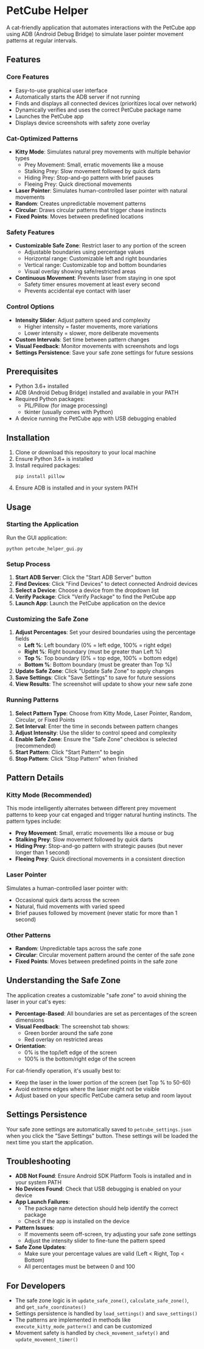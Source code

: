 # PetCube Helper

A cat-friendly application that automates interactions with the PetCube app using ADB (Android Debug Bridge) to simulate laser pointer movement patterns at regular intervals.

## Features

### Core Features
- Easy-to-use graphical user interface
- Automatically starts the ADB server if not running
- Finds and displays all connected devices (prioritizes local over network)
- Dynamically verifies and uses the correct PetCube package name
- Launches the PetCube app
- Displays device screenshots with safety zone overlay

### Cat-Optimized Patterns
- **Kitty Mode**: Simulates natural prey movements with multiple behavior types
  - Prey Movement: Small, erratic movements like a mouse
  - Stalking Prey: Slow movement followed by quick darts
  - Hiding Prey: Stop-and-go pattern with brief pauses
  - Fleeing Prey: Quick directional movements
- **Laser Pointer**: Simulates human-controlled laser pointer with natural movements
- **Random**: Creates unpredictable movement patterns
- **Circular**: Draws circular patterns that trigger chase instincts
- **Fixed Points**: Moves between predefined locations

### Safety Features
- **Customizable Safe Zone**: Restrict laser to any portion of the screen
  - Adjustable boundaries using percentage values
  - Horizontal range: Customizable left and right boundaries
  - Vertical range: Customizable top and bottom boundaries
  - Visual overlay showing safe/restricted areas
- **Continuous Movement**: Prevents laser from staying in one spot
  - Safety timer ensures movement at least every second
  - Prevents accidental eye contact with laser

### Control Options
- **Intensity Slider**: Adjust pattern speed and complexity
  - Higher intensity = faster movements, more variations
  - Lower intensity = slower, more deliberate movements
- **Custom Intervals**: Set time between pattern changes
- **Visual Feedback**: Monitor movements with screenshots and logs
- **Settings Persistence**: Save your safe zone settings for future sessions

## Prerequisites

- Python 3.6+ installed
- ADB (Android Debug Bridge) installed and available in your PATH
- Required Python packages:
  - PIL/Pillow (for image processing)
  - tkinter (usually comes with Python)
- A device running the PetCube app with USB debugging enabled

## Installation

1. Clone or download this repository to your local machine
2. Ensure Python 3.6+ is installed
3. Install required packages:
   ```
   pip install pillow
   ```
4. Ensure ADB is installed and in your system PATH

## Usage

### Starting the Application

Run the GUI application:

```
python petcube_helper_gui.py
```

### Setup Process

1. **Start ADB Server**: Click the "Start ADB Server" button
2. **Find Devices**: Click "Find Devices" to detect connected Android devices
3. **Select a Device**: Choose a device from the dropdown list
4. **Verify Package**: Click "Verify Package" to find the PetCube app
5. **Launch App**: Launch the PetCube application on the device

### Customizing the Safe Zone

1. **Adjust Percentages**: Set your desired boundaries using the percentage fields
   - **Left %**: Left boundary (0% = left edge, 100% = right edge)
   - **Right %**: Right boundary (must be greater than Left %)
   - **Top %**: Top boundary (0% = top edge, 100% = bottom edge)
   - **Bottom %**: Bottom boundary (must be greater than Top %)
2. **Update Safe Zone**: Click "Update Safe Zone" to apply changes
3. **Save Settings**: Click "Save Settings" to save for future sessions
4. **View Results**: The screenshot will update to show your new safe zone

### Running Patterns

1. **Select Pattern Type**: Choose from Kitty Mode, Laser Pointer, Random, Circular, or Fixed Points
2. **Set Interval**: Enter the time in seconds between pattern changes
3. **Adjust Intensity**: Use the slider to control speed and complexity
4. **Enable Safe Zone**: Ensure the "Safe Zone" checkbox is selected (recommended)
5. **Start Pattern**: Click "Start Pattern" to begin
6. **Stop Pattern**: Click "Stop Pattern" when finished

## Pattern Details

### Kitty Mode (Recommended)
This mode intelligently alternates between different prey movement patterns to keep your cat engaged and trigger natural hunting instincts. The pattern types include:

- **Prey Movement**: Small, erratic movements like a mouse or bug
- **Stalking Prey**: Slow movement followed by quick darts
- **Hiding Prey**: Stop-and-go pattern with strategic pauses (but never longer than 1 second)
- **Fleeing Prey**: Quick directional movements in a consistent direction

### Laser Pointer
Simulates a human-controlled laser pointer with:
- Occasional quick darts across the screen
- Natural, fluid movements with varied speed
- Brief pauses followed by movement (never static for more than 1 second)

### Other Patterns
- **Random**: Unpredictable taps across the safe zone
- **Circular**: Circular movement pattern around the center of the safe zone
- **Fixed Points**: Moves between predefined points in the safe zone

## Understanding the Safe Zone

The application creates a customizable "safe zone" to avoid shining the laser in your cat's eyes:

- **Percentage-Based**: All boundaries are set as percentages of the screen dimensions
- **Visual Feedback**: The screenshot tab shows:
  - Green border around the safe zone
  - Red overlay on restricted areas
- **Orientation**: 
  - 0% is the top/left edge of the screen
  - 100% is the bottom/right edge of the screen

For cat-friendly operation, it's usually best to:
- Keep the laser in the lower portion of the screen (set Top % to 50-60)
- Avoid extreme edges where the laser might not be visible
- Adjust based on your specific PetCube camera setup and room layout

## Settings Persistence

Your safe zone settings are automatically saved to `petcube_settings.json` when you click the "Save Settings" button. These settings will be loaded the next time you start the application.

## Troubleshooting

- **ADB Not Found**: Ensure Android SDK Platform Tools is installed and in your system PATH
- **No Devices Found**: Check that USB debugging is enabled on your device
- **App Launch Failures**: 
  - The package name detection should help identify the correct package
  - Check if the app is installed on the device
- **Pattern Issues**:
  - If movements seem off-screen, try adjusting your safe zone settings
  - Adjust the intensity slider to fine-tune the pattern speed
- **Safe Zone Updates**: 
  - Make sure your percentage values are valid (Left < Right, Top < Bottom)
  - All percentages must be between 0 and 100

## For Developers

- The safe zone logic is in `update_safe_zone()`, `calculate_safe_zone()`, and `get_safe_coordinates()`
- Settings persistence is handled by `load_settings()` and `save_settings()`
- The patterns are implemented in methods like `execute_kitty_mode_pattern()` and can be customized
- Movement safety is handled by `check_movement_safety()` and `update_movement_timer()`
